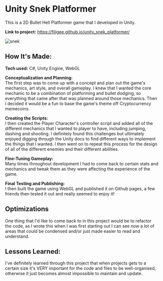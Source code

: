 # Unity Snek Platformer

This is a 2D Bullet Hell Platformer game that I developed in Unity. 

**Link to project:** https://filigee.github.io/unity_snek_platformer/

![snek](https://user-images.githubusercontent.com/121239324/225045547-22c12aa1-05a3-435a-a78a-143f730cd0be.PNG)

## How It's Made:

**Tech used:** C#, Unity Engine, WebGL

<strong>Conceptualization and Planning:</strong><br>
The first step was to come up with a concept and plan out the game's mechanics, art style, and overall gameplay. I knew that I wanted the core mechanic to be a combination of platforming and bullet dodging, so everything that came after that was planned around those mechanics. Then I decided it would be a fun to base the game's theme off Cryptocurrency memecoins. 

<strong>Creating the Scripts:</strong><br>
I then created the Player Character's controller script and added all of the different mechanics that I wanted to player to have, including jumping, dashing and shooting. I definitely found this challenges but ultimately enjoyed digging through the Unity docs to find different ways to implement the things that I wanted. I then went on to repeat this process for the design of all of the different enemies and their different abilities.

<strong>Fine-Tuning Gameplay:</strong><br>
Many times throughout development I had to come back to certain stats and mechanics and tweak them as they were affecting the experience of the game.

<strong>Final Testing and Publishing:</strong><br>
I then built the game using WebGL and published it on Github pages, a few friends then tested it out and really seemed to enjoy it!
    
## Optimizations

One thing that I'd like to come back to in this project would be to refactor the code, as I wrote this when I was first starting out I can see now a lot of areas that could be condensed and/or just made easier to read and understand.

## Lessons Learned:

I've definitely learned through this project that when projects gets to a certain size it's VERY important for the code and files to be well-organised, otherwise it just becomes almost impossible to maintain and update.
